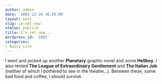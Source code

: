 ```yaml
---
author: admin
date: '2003-12-24 16:26:00'
layout: post
slug: im-set-now
status: publish
title: I'm set now...
wordpress_id: '2085'
categories:
- Daily Life
---
```


I went and picked up another **Planetary** graphic novel and some
**Hellboy**. I also rented **The League of Extraordinairy Gentlement**
and **The Italian Job** (neither of which I bothered to see in the
theatre...). Between these, some bad food and coffee, I should survive.
